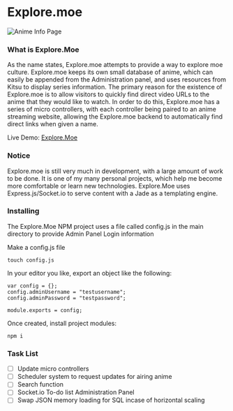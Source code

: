 # Explore.moe

![Anime Info Page](https://andreruegg.com/images/AnimeInfoPage.JPG)

### What is Explore.Moe
As the name states, Explore.moe attempts to provide a way to explore moe culture. Explore.moe keeps its own small database of anime, which can easily be appended from the Administration panel, and uses resources from Kitsu to display series information. The primary reason for the existence of Explore.moe is to allow visitors to quickly find direct video URLs to the anime that they would like to watch. In order to do this, Explore.moe has a series of micro controllers, with each controller being paired to an anime streaming website, allowing the Explore.moe backend to automatically find direct links when given a name.

Live Demo: [Explore.Moe](http://explore.moe)

### Notice
Explore.moe is still very much in development, with a large amount of work to be done. It is one of my many personal projects, which help me become more comfortable or learn new technologies. Explore.Moe uses Express.js/Socket.io to serve content with a Jade as a templating engine.

### Installing
The Explore.Moe NPM project uses a file called config.js in the main directory to provide Admin Panel Login information

Make a config.js file
```
touch config.js
```

In your editor you like, export an object like the following:
```
var config = {};
config.adminUsername = "testusername";
config.adminPassword = "testpassword";

module.exports = config;
```

Once created, install project modules:
```
npm i
```

### Task List
- [ ] Update micro controllers
- [ ] Scheduler system to request updates for airing anime
- [ ] Search function
- [ ] Socket.io To-do list Administration Panel
- [ ] Swap JSON memory loading for SQL incase of horizontal scaling
